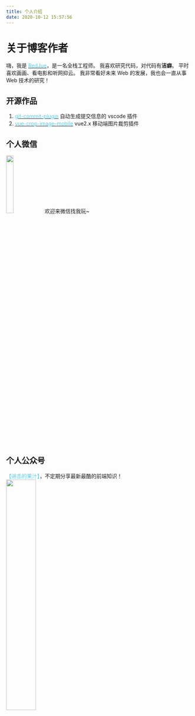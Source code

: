 ```yaml
---
title: 个人介绍
date: 2020-10-12 15:57:56
---
```


# 关于博客作者

嗨，我是 [<span style="color:#5acdec">RedJue</span>](https://github.com/RedJue)，是一名全栈工程师。
我喜欢研究代码，对代码有**洁癖**。
平时喜欢画画、看电影和听网抑云。
我非常看好未来 Web 的发展，我也会一直从事 Web 技术的研究！

## 开源作品

1. [<span style="color:#5acdec">git-commit-plugin</span>](https://github.com/RedJue/git-commit-plugin) 自动生成提交信息的 vscode 插件
2. [<span style="color:#5acdec">vue-crop-image-mobile</span>](https://github.com/RedJue/vue-crop-image-mobile) vue2.x 移动端图片裁剪插件

## 个人微信

<img src="/images/wechat.jpg" width="20%" height="20%" style="margin:initial">
欢迎来微信找我玩~

## 个人公众号

<span style="color:#5acdec">【进击的果汁】</span>，不定期分享最新最酷的前端知识！
<img src="/images/qrcode_wechat.png" width="40%" height="40%" style="margin:initial">
